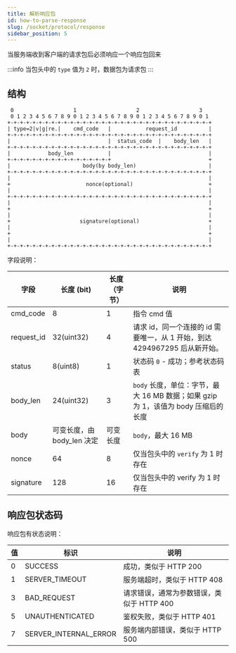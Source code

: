 ```yaml
---
title: 解析响应包
id: how-to-parse-response
slug: /socket/protocol/response
sidebar_position: 5
---
```


当服务端收到客户端的请求包后必须响应一个响应包回来

:::info
当包头中的 `type` 值为 `2` 时，数据包为请求包
:::

## 结构

```
 0                   1                   2                   3
 0 1 2 3 4 5 6 7 8 9 0 1 2 3 4 5 6 7 8 9 0 1 2 3 4 5 6 7 8 9 0 1
+-+-+-+-+-+-+-+-+-+-+-+-+-+-+-+-+-+-+-+-+-+-+-+-+-+-+-+-+-+-+-+-+
| type=2|v|g|re.|    cmd_code   |           request_id          |
+-+-+-+-+-+-+-+-+-+-+-+-+-+-+-+-+-+-+-+-+-+-+-+-+-+-+-+-+-+-+-+-+
|                               |  status_code  |    body_len   |
+-+-+-+-+-+-+-+-+-+-+-+-+-+-+-+-+-+-+-+-+-+-+-+-+-+-+-+-+-+-+-+-+
|            body_len           |                               |
+-+-+-+-+-+-+-+-+-+-+-+-+-+-+-+-+                               +
|                       body(by body_len)                       |
+-+-+-+-+-+-+-+-+-+-+-+-+-+-+-+-+-+-+-+-+-+-+-+-+-+-+-+-+-+-+-+-+
|                                                               |
+                        nonce(optional)                        +
|                                                               |
+-+-+-+-+-+-+-+-+-+-+-+-+-+-+-+-+-+-+-+-+-+-+-+-+-+-+-+-+-+-+-+-+
|                                                               |
+                                                               +
|                                                               |
+                      signature(optional)                      +
|                                                               |
+                                                               +
|                                                               |
+-+-+-+-+-+-+-+-+-+-+-+-+-+-+-+-+-+-+-+-+-+-+-+-+-+-+-+-+-+-+-+-+
```

字段说明：

| 字段       | 长度 (bit)                 | 长度（字节）| 说明                                                                               |
| ---------- | -------------------------- | ------------ | ---------------------------------------------------------------------------------- |
| cmd_code   | 8                          | 1            | 指令 cmd 值                                                                        |
| request_id | 32(uint32)                 | 4            | 请求 id，同一个连接的 id 需要唯一，从 1 开始，到达 4294967295 后从新开始。         |
| status     | 8(uint8)                   | 1            | 状态码 `0` - 成功；参考状态码表                                                    |
| body_len   | 24(uint32)                 | 3            | `body` 长度，单位：字节，最大 16 MB 数据；如果 gzip 为 1，该值为 body 压缩后的长度 |
| body       | 可变长度，由 body_len 决定 | 可变长度     | `body`，最大 16 MB                                                                 |
| nonce      | 64                         | 8            | 仅当包头中的 `verify` 为 1 时存在                                                  |
| signature  | 128                        | 16           | 仅当包头中的 verify 为 1 时存在                                                    |

## 响应包状态码

响应包有状态说明：

| 值  | 标识                  | 说明                                      |
| --- | --------------------- | ----------------------------------------- |
| 0   | SUCCESS               | 成功，类似于 HTTP 200                     |
| 1   | SERVER_TIMEOUT        | 服务端超时，类似于 HTTP 408               |
| 3   | BAD_REQUEST           | 请求错误，通常为参数错误，类似于 HTTP 400 |
| 5   | UNAUTHENTICATED       | 鉴权失败，类似于 HTTP 401                 |
| 7   | SERVER_INTERNAL_ERROR | 服务端内部错误，类似于 HTTP 500           |
